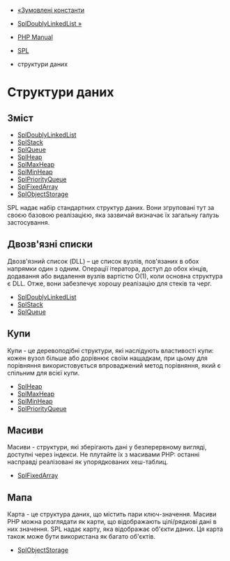 - [«Зумовлені константи](spl.constants.md)
- [SplDoublyLinkedList »](class.spldoublylinkedlist.md)

- [PHP Manual](index.md)
- [SPL](book.spl.md)
- структури даних

# Структури даних

## Зміст

- [SplDoublyLinkedList](class.spldoublylinkedlist.md)
- [SplStack](class.splstack.md)
- [SplQueue](class.splqueue.md)
- [SplHeap](class.splheap.md)
- [SplMaxHeap](class.splmaxheap.md)
- [SplMinHeap](class.splminheap.md)
- [SplPriorityQueue](class.splpriorityqueue.md)
- [SplFixedArray](class.splfixedarray.md)
- [SplObjectStorage](class.splobjectstorage.md)

SPL надає набір стандартних структур даних. Вони згруповані
тут за своєю базовою реалізацією, яка зазвичай визначає їх загальну
галузь застосування.

## Двозв'язні списки

Двозв'язний список (DLL) – це список вузлів, пов'язаних в обох
напрямки один з одним. Операції ітератора, доступ до обох кінців,
додавання або видалення вузлів вартістю O(1), коли основна структура
є DLL. Отже, вони забезпечує хорошу реалізацію для
стеків та черг.

- [SplDoublyLinkedList](class.spldoublylinkedlist.md)
- [SplStack](class.splstack.md)
- [SplQueue](class.splqueue.md)

## Купи

Купи - це деревоподібні структури, які наслідують властивості купи: кожен
вузол більше або дорівнює своїм нащадкам, при цьому для порівняння
використовується впроваджений метод порівняння, який є спільним для всієї
купи.

- [SplHeap](class.splheap.md)
- [SplMaxHeap](class.splmaxheap.md)
- [SplMinHeap](class.splminheap.md)
- [SplPriorityQueue](class.splpriorityqueue.md)

## Масиви

Масиви - структури, які зберігають дані у безперервному вигляді, доступні
через індекси. Не плутайте їх з масивами PHP: останні насправді
реалізовані як упорядкованих хеш-таблиц.

- [SplFixedArray](class.splfixedarray.md)

## Мапа

Карта - це структура даних, що містить пари ключ-значення. Масиви PHP
можна розглядати як карти, що відображають цілі/рядкові дані в них
значення. SPL надає карту, яка відображає об'єкти даних. Ця
карта також може бути використана як багато об'єктів.

- [SplObjectStorage](class.splobjectstorage.md)
